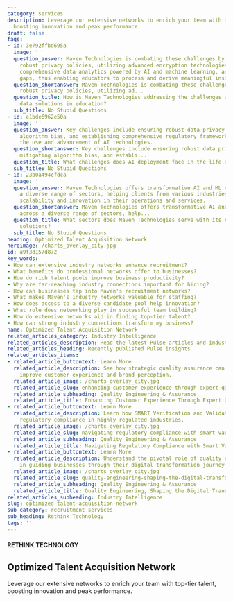 ```yaml
---
category: services
description: Leverage our extensive networks to enrich your team with top-tier talent,
  boosting innovation and peak performance.
draft: false
faqs:
- id: 3e792ffbd695a
  image: ''
  question_answer: Maven Technologies is combating these challenges by developing
    robust privacy policies, utilizing advanced encryption technologies, providing
    comprehensive data analytics powered by AI and machine learning, and filling infrastructure
    gaps, thus enabling educators to process and derive meaningful insights from data.
  question_shortanswer: Maven Technologies is combating these challenges by developing
    robust privacy policies, utilizing ad...
  question_title: How is Maven Technologies addressing the challenges associated with
    data solutions in education?
  sub_title: No Stupid Questions
- id: e1bde6962e50a
  image: ''
  question_answer: Key challenges include ensuring robust data privacy measures, mitigating
    algorithm bias, and establishing comprehensive regulatory frameworks to guide
    the use and advancement of AI technologies.
  question_shortanswer: Key challenges include ensuring robust data privacy measures,
    mitigating algorithm bias, and establi...
  question_title: What challenges does AI deployment face in the life sciences sector?
  sub_title: No Stupid Questions
- id: 23b0a494cfdca
  image: ''
  question_answer: Maven Technologies offers transformative AI and ML solutions across
    a diverse range of sectors, helping clients from various industries to achieve
    scalability and innovation in their operations and services.
  question_shortanswer: Maven Technologies offers transformative AI and ML solutions
    across a diverse range of sectors, help...
  question_title: What sectors does Maven Technologies serve with its AI and ML-driven
    solutions?
  sub_title: No Stupid Questions
heading: Optimized Talent Acquisition Network
heroimage: /charts_overlay_city.jpg
id: a9f3d157d872
key_words:
- How can extensive industry networks enhance recruitment?
- What benefits do professional networks offer to businesses?
- How do rich talent pools improve business productivity?
- Why are far-reaching industry connections important for hiring?
- How can businesses tap into Maven's recruitment networks?
- What makes Maven's industry networks valuable for staffing?
- How does access to a diverse candidate pool help innovation?
- What role does networking play in successful team building?
- How do extensive networks aid in finding top-tier talent?
- How can strong industry connections transform my business?
name: Optimized Talent Acquisition Network
related_articles_category: Industry Intelligence
related_articles_description: Read the latest Pulse articles and industry insights.
related_articles_heading: Recently published Pulse insights
related_articles_items:
- related_article_buttontext: Learn More
  related_article_description: See how strategic quality assurance can significantly
    improve customer experience and brand perception.
  related_article_image: /charts_overlay_city.jpg
  related_article_slug: enhancing-customer-experience-through-expert-qa
  related_article_subheading: Quality Engineering & Assurance
  related_article_title: Enhancing Customer Experience Through Expert QA
- related_article_buttontext: Learn More
  related_article_description: Learn how SMART Verification and Validation streamline
    regulatory compliance in highly regulated industries.
  related_article_image: /charts_overlay_city.jpg
  related_article_slug: navigating-regulatory-compliance-with-smart-vandv
  related_article_subheading: Quality Engineering & Assurance
  related_article_title: Navigating Regulatory Compliance with Smart VandV
- related_article_buttontext: Learn More
  related_article_description: Understand the pivotal role of quality engineering
    in guiding businesses through their digital transformation journey.
  related_article_image: /charts_overlay_city.jpg
  related_article_slug: quality-engineering-shaping-the-digital-transformation
  related_article_subheading: Quality Engineering & Assurance
  related_article_title: Quality Engineering, Shaping the Digital Transformation
related_articles_subheading: Industry Intelligence
slug: optimized-talent-acquisition-network
sub_category: recruitment services
sub_heading: Rethink Technology
tags: ''
---
```


#### RETHINK TECHNOLOGY
## Optimized Talent Acquisition Network
Leverage our extensive networks to enrich your team with top-tier talent, boosting innovation and peak performance.